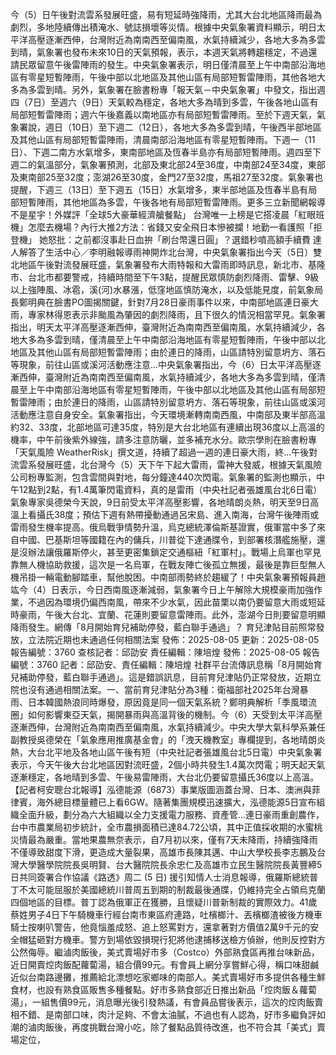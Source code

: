 今（5）日午後對流雲系發展旺盛，易有短延時強降雨，尤其大台北地區降雨最為劇烈，多地陸續傳出積淹水、號誌損壞等災情。根據中央氣象署資料顯示，明日太平洋高壓逐漸西伸，台灣附近為南南西至偏南風，水氣持續減少，各地大多為多雲到晴，氣象署也發布未來10日的天氣預報，表示，本週天氣將轉趨穩定，不過還請民眾留意午後雷陣雨的發生。中央氣象署表示，明日僅清晨至上午中南部沿海地區有零星短暫陣雨，午後中部以北地區及其他山區有局部短暫雷陣雨，其他各地大多為多雲到晴。另外，氣象署在臉書粉專「報天氣－中央氣象署」中發文，指出週四（7日）至週六（9日）天氣較為穩定，各地大多為晴到多雲，午後各地山區有局部短暫雷陣雨；週六午後嘉義以南地區亦有局部短暫雷陣雨。至於下週天氣，氣象署說，週日（10日）至下週二（12日），各地大多為多雲到晴，午後西半部地區及其他山區有局部短暫雷陣雨，清晨南部沿海地區有零星短暫陣雨。下週一（11日）、下週二南方水氣增多，東南部地區及恆春半島亦有局部短暫陣雨。週四至下週二的氣溫部分，氣象署預測，北部及東北部24至36度，中南部24至34度，東部及東南部25至32度；澎湖26至30度，金門27至32度，馬祖27至32度。氣象署也提醒，下週三（13日）至下週五（15日）水氣增多，東半部地區及恆春半島有局部短暫陣雨，其他地區為多雲，午後各地有局部短暫雷陣雨。更多三立新聞網報導不是星宇！外媒評「全球5大豪華經濟艙餐點」 台灣唯一上榜是它搭凌晨「紅眼班機」怎麼去機場？內行大推2方法：省錢又安全飛日本慘被攔！地勤一看護照「拒登機」 她怒批：之前都沒事赴日血拚「刷台幣還日圓」？選錯秒噴高額手續費 達人解答了生活中心／李明融報導雨神開炸北台灣，中央氣象署指出今天（5日）雙北地區午後對流發展旺盛，氣象署發布大雨特報和大雷雨即時訊息，新北市、基隆市、台北市都要警戒，持續時間至下午3點，提醒民眾慎防劇烈降雨、雷擊、9級以上強陣風、冰雹，溪(河)水暴漲，低窪地區慎防淹水，以及低能見度，前氣象局長鄭明典在臉書PO圖揭關鍵，針對7月28日豪雨事件以來，中南部地區連日豪大雨，專家林得恩表示非颱風為肇因的劇烈降雨，且下很久的情況相當罕見。氣象署指出，明天太平洋高壓逐漸西伸，臺灣附近為南南西至偏南風，水氣持續減少，各地大多為多雲到晴，僅清晨至上午中南部沿海地區有零星短暫陣雨，午後中部以北地區及其他山區有局部短暫雷陣雨；由於連日的降雨，山區請特別留意坍方、落石等現象，前往山區或溪河活動應注意...中央氣象署指出，今（6）日太平洋高壓逐漸西伸，臺灣附近為南南西至偏南風，水氣持續減少，各地大多為多雲到晴，僅清晨至上午中南部沿海地區有零星短暫陣雨，午後中部以北地區及其他山區有局部短暫雷陣雨；由於連日的降雨，山區請特別留意坍方、落石等現象，前往山區或溪河活動應注意自身安全。氣象署指出，今天環境漸轉南南西風，中南部及東半部高溫約32、33度，北部地區可達35度，特別是大台北地區有連續出現36度以上高溫的機率，中午前後紫外線強，請多注意防曬，並多補充水分。歐宗學則在臉書粉專「天氣風險 WeatherRisk」撰文道，持續了超過一週的連日豪大雨，終...午後對流雲系發展旺盛，北台灣今（5）天下午下起大雷雨，雷神大發威，根據天氣風險公司粉專監測，包含雲間與對地，每分鐘達440次閃電。氣象署的監測也顯示，中午12點到2點，有1.4萬筆閃電資料，真的是雷雨（中央社記者張雄風台北6日電）氣象專家吳德榮今天說，9日前受太平洋高壓影響，各地晴朗炎熱，明天至9日高溫上看攝氏38度；預估下週有熱帶擾動通過呂宋島、進入南海，台灣午後陣雨或雷雨發生機率提高。俄烏戰爭情勢升溫，烏克總統澤倫斯基證實，俄軍當中多了來自中國、巴基斯坦等國籍在內的傭兵，川普從下達通牒令，到部署核潛艦施壓，還是沒辦法讓俄羅斯停火，甚至更密集鎖定交通樞紐「紅軍村」。戰場上烏軍也罕見靠無人機協助救援，這次是一名烏軍，在戰友陣亡後孤立無援，最後是靠巨型無人機吊掛一輛電動腳踏車，幫他脫困。中南部雨勢終於趨緩了！中央氣象署預報員趙竑今（4）日表示，今日西南風逐漸減弱，氣象署今日上午解除大規模豪雨加強作業，不過因為環境仍偏西南風，帶來不少水氣，因此苗栗以南仍要留意大雨或短延時豪雨，午後大台北、宜蘭、花蓮則要留意雷陣雨。此外，澎湖今日則要留意明顯降雨發生。網傳「8月開始育兒補助停發，藍白聯手通過」？ 育兒津貼目前照常發放，立法院近期也未通過任何相關法案 發佈：2025-08-05 更新：2025-08-05 報告編號：3760 查核記者：邱劭安 責任編輯：陳培煌 發佈：2025-08-05 報告編號：3760 記者：邱劭安、責任編輯：陳培煌 社群平台流傳訊息稱「8月開始育兒補助停發，藍白聯手通過」。這是錯誤訊息，目前育兒津貼仍正常發放，近期立院也沒有通過相關法案。一、當前育兒津貼分為3種：衛福部社2025年台灣暴雨、日本韓國熱浪同時爆發，原因竟是同一個天氣系統？鄭明典解析「季風環流圈」如何影響東亞天氣，揭開暴雨與高溫背後的機制。今（6）天受到太平洋高壓逐漸西伸，台灣附近為南南西至偏南風，水氣持續減少。中央大學大氣科學系兼任副教授吳德榮在「氣象應用推廣基金會」的「洩天機教室」專欄提到，各地晴朗炎熱，大台北平地及各地山區午後有短（中央社記者張雄風台北5日電）中央氣象署表示，今天午後大台北地區因對流旺盛，2個小時共發生1.4萬次閃電；明天起天氣逐漸穩定，各地晴到多雲、午後易雷陣雨，大台北仍要留意攝氏36度以上高溫。【記者柯安聰台北報導】泓德能源（6873）事業版圖涵蓋台灣、日本、澳洲與菲律賓，海外總目標量體已上看6GW。隨著集團規模迅速擴大，泓德能源5日宣布組織全面升級，劃分為六大組織以全力支援電力服務、資產管...連日豪雨重創農作，台中市農業局初步統計，全市農損面積已達84.72公頃，其中正值採收期的水蜜桃災情最為嚴重。當地果農無奈表示，自7月初以來，僅有7天未降雨，持續強降雨不僅導致甜度下滑，更造成大量裂果，高雄市長陳其邁、中山大學校長李志鵬及台灣大學醫學院院長吳明賢、台大醫院院長余忠仁及高雄市立民生醫院院長黃豐締5日共同簽署合作協議《路透》周二 (5 日) 援引知情人士消息報導，俄羅斯總統普丁不太可能屈服於美國總統川普周五到期的制裁最後通牒，仍維持完全占領烏克蘭四個地區的目標。普丁認為俄軍正在獲勝，且懷疑川普新制裁的實際效力。41歲蔡姓男子4日下午騎機車行經台南市東區府連路，吐檳榔汁、丟檳榔渣被後方機車騎士按喇叭警告，他竟惱羞成怒、追上怒罵對方，還拿著對方價值2萬9千元的安全帽猛砸對方機車。警方到場依毀損現行犯將他逮捕移送檢方偵辦，他則反控對方公然侮辱。繼滷肉飯後，美式賣場好市多（Costco）外部熟食區再推台味新品，近日開賣焢肉飯配蘿蔔湯，組合價99元。有會員上網分享嘗鮮心得，稱口味甜鹹近似台南路邊攤，推薦給北漂想吃家鄉味的南部人。美式賣場好市多提供各種生鮮食材，也設有熟食區販售多種餐點。好市多熟食部近日推出新品「焢肉飯＆蘿蔔湯」，一組售價99元，消息曝光後引發熱議，有會員品嘗後表示，這次的焢肉飯賣相不錯、是南部口味，肉汁足夠、不會太油膩，不過也有人認為，好市多繼負評如潮的滷肉飯後，再度挑戰台灣小吃，除了餐點品質待改進，也不符合其「美式」賣場定位，